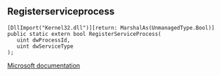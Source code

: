 ## Registerserviceprocess

```
[DllImport("Kernel32.dll")][return: MarshalAs(UnmanagedType.Bool)]
public static extern bool RegisterServiceProcess(
   uint dwProcessId,
   uint dwServiceType
);
```

[Microsoft documentation](https://docs.microsoft.com/en-us/windows/win32/api/winsvc/nf-winsvc-registerserviceprocess)
